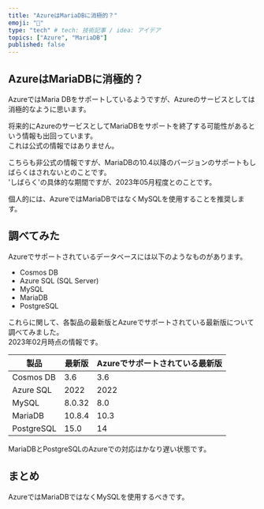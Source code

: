 ```yaml
---
title: "AzureはMariaDBに消極的？"
emoji: "🍣"
type: "tech" # tech: 技術記事 / idea: アイデア
topics: ["Azure", "MariaDB"]
published: false
---
```


## AzureはMariaDBに消極的？

AzureではMaria DBをサポートしているようですが、Azureのサービスとしては消極的なように思います。  

将来的にAzureのサービスとしてMariaDBをサポートを終了する可能性があるという情報も出回っています。  
これは公式の情報ではありません。  

こちらも非公式の情報ですが、MariaDBの10.4以降のバージョンのサポートもしばらくはされないとのことです。  
'しばらく'の具体的な期間ですが、2023年05月程度とのことです。  

個人的には、AzureではMariaDBではなくMySQLを使用することを推奨します。  

## 調べてみた

Azureでサポートされているデータベースには以下のようなものがあります。  

- Cosmos DB
- Azure SQL (SQL Server)
- MySQL
- MariaDB
- PostgreSQL

これらに関して、各製品の最新版とAzureでサポートされている最新版について調べてみました。  
2023年02月時点の情報です。  

| 製品 | 最新版 | Azureでサポートされている最新版 |
| ---- | ---- | ---- |
| Cosmos DB | 3.6 | 3.6 |
| Azure SQL | 2022 | 2022 |
| MySQL | 8.0.32 | 8.0 |
| MariaDB | 10.8.4 | 10.3 |
| PostgreSQL | 15.0 | 14 |

MariaDBとPostgreSQLのAzureでの対応はかなり遅い状態です。  

## まとめ

AzureではMariaDBではなくMySQLを使用するべきです。  
